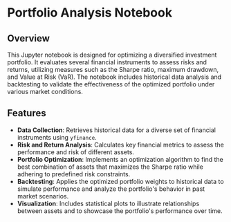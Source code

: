 # Portfolio Analysis Notebook

## Overview
This Jupyter notebook is designed for optimizing a diversified investment portfolio. It evaluates several financial instruments to assess risks and returns, utilizing measures such as the Sharpe ratio, maximum drawdown, and Value at Risk (VaR). The notebook includes historical data analysis and backtesting to validate the effectiveness of the optimized portfolio under various market conditions.

## Features
- **Data Collection**: Retrieves historical data for a diverse set of financial instruments using `yfinance`.
- **Risk and Return Analysis**: Calculates key financial metrics to assess the performance and risk of different assets.
- **Portfolio Optimization**: Implements an optimization algorithm to find the best combination of assets that maximizes the Sharpe ratio while adhering to predefined risk constraints.
- **Backtesting**: Applies the optimized portfolio weights to historical data to simulate performance and analyze the portfolio's behavior in past market scenarios.
- **Visualization**: Includes statistical plots to illustrate relationships between assets and to showcase the portfolio's performance over time.
